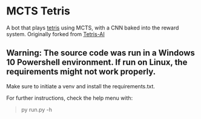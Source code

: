 # MCTS Tetris

A bot that plays [tetris](https://en.wikipedia.org/wiki/Tetris) using MCTS, with a CNN baked into the reward system. Originally forked from [Tetris-AI](https://github.com/nuno-faria/tetris-ai)

## Warning: The source code was run in a Windows 10 Powershell environment. If run on Linux, the requirements might not work properly.

Make sure to initiate a venv and install the requirements.txt.

For further instructions, check the help menu with:

> py run.py -h